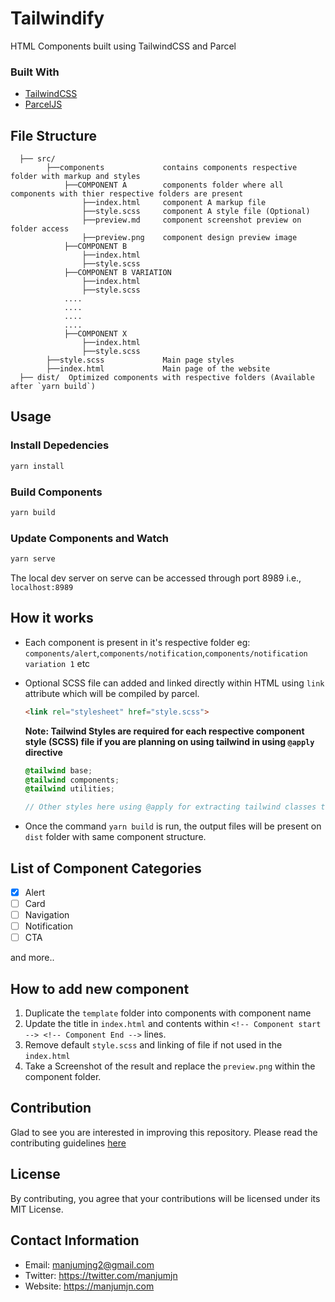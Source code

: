 # Tailwindify
HTML Components built using TailwindCSS and Parcel

### Built With
- [TailwindCSS](https://tailwindcss.com/)
- [ParcelJS](https://parceljs.org/)

## File Structure

```
  ├── src/
        ├──components             contains components respective folder with markup and styles
            ├──COMPONENT A        components folder where all components with thier respective folders are present
                ├──index.html     component A markup file
                ├──style.scss     component A style file (Optional)
                ├──preview.md     component screenshot preview on folder access
                ├──preview.png    component design preview image
            ├──COMPONENT B              
                ├──index.html     
                ├──style.scss
            ├──COMPONENT B VARIATION      
                ├──index.html     
                ├──style.scss
            ....
            ....
            ....
            ....
            ├──COMPONENT X              
                ├──index.html     
                ├──style.scss
        ├──style.scss             Main page styles
        ├──index.html             Main page of the website
  ├── dist/  Optimized components with respective folders (Available after `yarn build`)
```
## Usage

### Install Depedencies

```bash
yarn install
```

### Build Components

```bash
yarn build
```

### Update Components and Watch

```bash
yarn serve
```

The local dev server on serve can be accessed through port 8989 i.e., `localhost:8989`


## How it works

- Each component is present in it's respective folder eg: `components/alert`,`components/notification`,`components/notification variation 1` etc
- Optional SCSS file can added and linked directly within HTML using `link` attribute which will be compiled by parcel.

  ````HTML
  <link rel="stylesheet" href="style.scss">
  ````
  
  **Note: Tailwind Styles are required for each respective component style (SCSS) file if you are planning on using tailwind in using `@apply` directive**
  ```scss
  @tailwind base;
  @tailwind components;
  @tailwind utilities;

  // Other styles here using @apply for extracting tailwind classes to each class
  ```
- Once the command `yarn build` is run, the output files will be present on `dist` folder with same component structure.

## List of Component Categories

- [x] Alert
- [ ] Card
- [ ] Navigation
- [ ] Notification
- [ ] CTA

and more..

## How to add new component

1. Duplicate the `template` folder into components with component name
2. Update the title in `index.html` and contents within `<!-- Component start --> <!-- Component End -->` lines.
3. Remove default `style.scss` and linking of file if not used in the `index.html`
4. Take a Screenshot of the result and replace the `preview.png` within the component folder.

## Contribution

Glad to see you are interested in improving this repository. Please read the contributing guidelines [here](https://github.com/manjumjn/tailwindify/blob/main/CONTRIBUTING.md)

## License

By contributing, you agree that your contributions will be licensed under its MIT License.

## Contact Information

- Email: manjumjng2@gmail.com
- Twitter: https://twitter.com/manjumjn
- Website: https://manjumjn.com